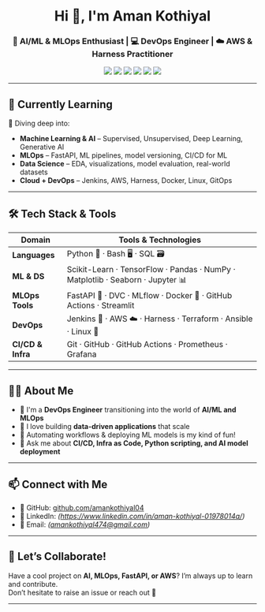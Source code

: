 <!-- Profile README.md -->

<h1 align="center">Hi 👋, I'm Aman Kothiyal</h1>
<h3 align="center">🚀 AI/ML & MLOps Enthusiast | 💻 DevOps Engineer | ☁️ AWS & Harness Practitioner</h3>

<p align="center">
  <img src="https://img.shields.io/badge/Python-3776AB?style=for-the-badge&logo=python&logoColor=white"/>
  <img src="https://img.shields.io/badge/Machine%20Learning-yellow?style=for-the-badge&logo=scikit-learn&logoColor=black"/>
  <img src="https://img.shields.io/badge/MLOps-%23336?style=for-the-badge&logo=dvc&logoColor=white"/>
  <img src="https://img.shields.io/badge/AWS-%23FF9900?style=for-the-badge&logo=amazonaws&logoColor=white"/>
  <img src="https://img.shields.io/badge/FastAPI-009688?style=for-the-badge&logo=fastapi&logoColor=white"/>
  <img src="https://img.shields.io/badge/DevOps-%2320232a?style=for-the-badge&logo=githubactions&logoColor=white"/>
</p>

---

## 🌱 Currently Learning

🚀 Diving deep into:

- **Machine Learning & AI** – Supervised, Unsupervised, Deep Learning, Generative AI  
- **MLOps** – FastAPI, ML pipelines, model versioning, CI/CD for ML  
- **Data Science** – EDA, visualizations, model evaluation, real-world datasets  
- **Cloud + DevOps** – Jenkins, AWS, Harness, Docker, Linux, GitOps

---

## 🛠 Tech Stack & Tools

| Domain          | Tools & Technologies                                                                 |
|------------------|----------------------------------------------------------------------------------------|
| **Languages**    | Python 🐍 · Bash 🖥 · SQL 🗃                                                           |
| **ML & DS**      | Scikit-Learn · TensorFlow · Pandas · NumPy · Matplotlib · Seaborn · Jupyter 📊        |
| **MLOps Tools**  | FastAPI 🚀 · DVC · MLflow · Docker 🐳 · GitHub Actions · Streamlit                     |
| **DevOps**       | Jenkins 🧩 · AWS ☁️ · Harness · Terraform · Ansible · Linux 🐧                        |
| **CI/CD & Infra**| Git · GitHub · GitHub Actions · Prometheus · Grafana                                  |

---

## 👨‍💻 About Me

- 🧠 I'm a **DevOps Engineer** transitioning into the world of **AI/ML and MLOps**
- 🧪 I love building **data-driven applications** that scale
- 🔄 Automating workflows & deploying ML models is my kind of fun!
- 💬 Ask me about **CI/CD, Infra as Code, Python scripting, and AI model deployment**

---

## 📫 Connect with Me

- 🔗 GitHub: [github.com/amankothiyal04](https://github.com/amankothiyal04)
- 💼 LinkedIn: *(https://www.linkedin.com/in/aman-kothiyal-01978014a/)*
- 📧 Email: *(amankothiyal474@gmail.com)*

---


## 🚀 Let’s Collaborate!

Have a cool project on **AI, MLOps, FastAPI, or AWS**? I’m always up to learn and contribute.  
Don’t hesitate to raise an issue or reach out 🙌

---

